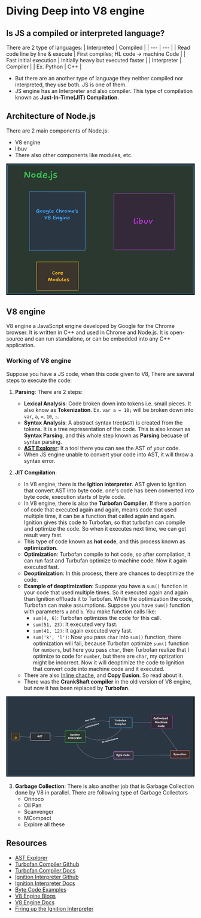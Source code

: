 # Diving Deep into V8 engine

## Is JS a compiled or interpreted language?
There are 2 type of languages:
| Interpreted | Compiled |
| --- | --- |
| Read code line by line & execute | First compiles; HL code -> machine Code |
| Fast initial execution | Initially heavy but executed faster |
| Interpreter | Compiler |
| Ex. Python | C++ |

- But there are an another type of language they neither compiled nor interpreted, they use both. JS is one of them.
- JS engine has an Interpreter and also compiler. This type of compilation known as **Just-In-Time(JIT) Compilation**.

## Architecture of Node.js
There are 2 main components of Node.js:
- V8 engine
- libuv
- There also other components like modules, etc.

<img src="./images/node-arch.png" alt="node-arch" style="width:600px" />

## V8 engine
V8 engine a JavaScript engine developed by Google for the Chrome browser. It is written in C++ and used in Chrome and Node.js. It is open-source and can run standalone, or can be embedded into any C++ application.

### Working of V8 engine
Suppose you have a JS code, when this code given to V8, There are saveral steps to execute the code:
1. **Parsing**: There are 2 steps:
    - **Lexical Analysis**: Code broken down into tokens i.e. small pieces. It also know as **Tokenization**. Ex. `var a = 10;` will be broken down into `var`, `a`, `=`, `10`, `;`.
    - **Syntax Analysis**: A abstract syntax tree(`AST`) is created from the tokens. It is a tree representation of the code. This is also known as **Syntax Parsing**, and this whole step known as **Parsing** becuase of syntax parsing.
    - [**AST Explorer**](https://astexplorer.net/): It a tool there you can see the AST of your code.
    - When JS engine unable to convert your code into AST, it will throw a syntax error.

2. **JIT Compilation**: 
    - In V8 engine, there is the **Igition interpreter**. AST given to Ignition that convert AST into byte code. one's code has been converted into byte code, execution starts of byte code.
    - In V8 engine, there is also the **Turbofan Compiler**. If there a portion of code that executed again and again, means code that used multiple time, it can be a function that called again and again. Ignition gives this code to Turbofan, so that turbofan can compile and optimize the code. So when it executes next time, we can get result very fast.
    - This type of code known as **hot code**, and this process known as **optimization**.
    - **Optimization**: Turbofan compile to hot code, so after compilation, it can run fast and Turbufan optimize to machine code. Now it again executed fast.
    - **Deoptimization**: In this process, there are chances to deoptimize the code.
    - **Example of deoptimization**: Suppose you have a `sum()` function in your code that used multiple times. So it executed again and again than Ignition offloads it to Turbofan. While the optimization the code, Turbofan can make assumptions. Suppose you have `sum()` function with parameters `a` and `b`. You make function calls like:
        - `sum(4, 6)`: Turbofan optimizes the code for this call.
        - `sum(51, 23)`: It executed very fast.
        - `sum(41, 12)`: It again executed very fast.
        - `sum('k', 'l')`: Now you pass `char` into `sum()` function, there optimization will fail, because Turbofan optimize `sum()` function for `numbers`, but here you pass `char`, then Turbofan realize that I optimize to code for `number`, but there are `char`, my optization might be incorrect. Now it will deoptimize the code to Ignition that convert code into machine code and it executed.
    - There are also [Inline chache](https://en.wikipedia.org/wiki/Inline_caching), and **Copy Eusion**. So read about it.
    - There was the **CrankShaft compiler** in the old version of V8 engine, but now it has been replaced by **Turbofan**.

![V8 Engine Working](./images/v8-working.png)

3. **Garbage Collection**: There is also another job that is Garbage Collection done by V8 in parallel. There are following type of Garbage Collectors
    - Orinoco
    - Oil Pan
    - Scanvenger
    - MCompact
    - Explore all these

## Resources
- [AST Explorer](https://astexplorer.net/)
- [Turbofan Compiler Github](https://github.com/v8/v8/tree/main/src/compiler)
- [Turbofan Compiler Docs](https://v8.dev/docs/turbofan)
- [Ignition Interpreter Github](https://github.com/v8/v8/tree/main/src/interpreter)
- [Ignition Interpreter Docs](https://v8.dev/docs/ignition)
- [Byte Code Examples](https://github.com/v8/v8/tree/main/test/unittests/interpreter/bytecode_expectations)
- [V8 Engine Blogs](https://v8.dev/docs)
- [V8 Engine Docs](https://v8.dev/blog)
- [Firing up the Ignition Interpreter](https://v8.dev/blog/ignition-interpreter)